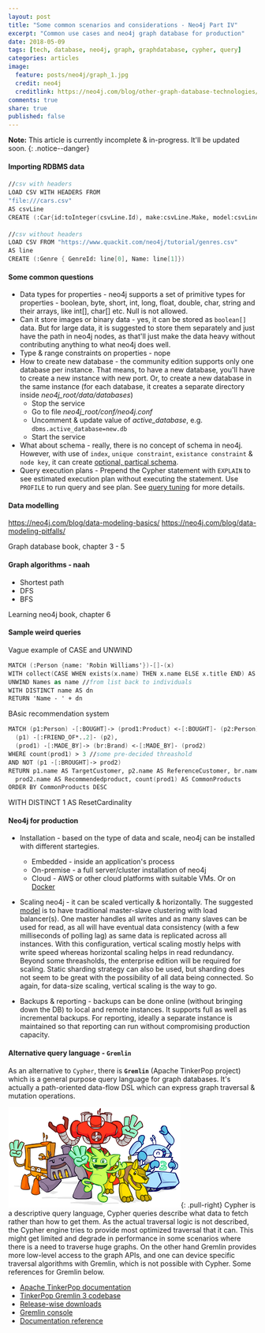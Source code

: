 ```yaml
---
layout: post
title: "Some common scenarios and considerations - Neo4j Part IV"
excerpt: "Common use cases and neo4j graph database for production"
date: 2018-05-09
tags: [tech, database, neo4j, graph, graphdatabase, cypher, query]
categories: articles
image:
  feature: posts/neo4j/graph_1.jpg
  credit: neo4j
  creditlink: https://neo4j.com/blog/other-graph-database-technologies/
comments: true
share: true
published: false
---
```


**Note:** This article is currently incomplete & in-progress. It'll be updated soon.
{: .notice--danger}

#### Importing RDBMS data

```fs
//csv with headers
LOAD CSV WITH HEADERS FROM
"file:///cars.csv"
AS csvLine
CREATE (:Car{id:toInteger(csvLine.Id), make:csvLine.Make, model:csvLine.Model})

//csv without headers
LOAD CSV FROM "https://www.quackit.com/neo4j/tutorial/genres.csv"
AS line
CREATE (:Genre { GenreId: line[0], Name: line[1]})
```

#### Some common questions

* Data types for properties - neo4j supports a set of primitive types for properties - boolean, byte, short, int, long, float, double, char, string and their arrays, like int[], char[] etc. Null is not allowed.
* Can it store images or binary data - yes, it can be stored as `boolean[]` data. But for large data, it is suggested to store them separately and just have the path in neo4j nodes, as that'll just make the data heavy without contributing anything to what neo4j does well.
* Type & range constraints on properties - nope
* How to create new database - the community edition supports only one database per instance. That means, to have a new database, you'll have to create a new instance with new port. Or, to create a new database in the same instance (for each database, it creates a separate directory inside _neo4j_root/data/databases_)
  * Stop the service
  * Go to file _neo4j_root/conf/neo4j.conf_
  * Uncomment & update value of _active_database_, e.g. `dbms.active_database=new.db`
  * Start the service
* What about schema - really, there is no concept of schema in neo4j. However, with use of `index`, `unique constraint`, `existance constraint` & `node key`, it can create [optional, partical schema](https://neo4j.com/docs/developer-manual/current/cypher/schema/).
* Query execution plans - Prepend the Cypher statement with `EXPLAIN` to see estimated execution plan without executing the statement. Use `PROFILE` to run query and see plan. See [query tuning](https://neo4j.com/docs/developer-manual/current/cypher/query-tuning/) for more details.

#### Data modelling

https://neo4j.com/blog/data-modeling-basics/
https://neo4j.com/blog/data-modeling-pitfalls/

Graph database book, chapter 3 - 5

#### Graph algorithms - naah

* Shortest path
* DFS
* BFS

Learning neo4j book, chapter 6

#### Sample weird queries

Vague example of CASE and UNWIND

```fsharp
MATCH (:Person {name: 'Robin Williams'})-[]-(x)
WITH collect(CASE WHEN exists(x.name) THEN x.name ELSE x.title END) AS Names
UNWIND Names as name //from list back to individuals
WITH DISTINCT name AS dn
RETURN 'Name - ' + dn
```

BAsic recommendation system

```fsharp
MATCH (p1:Person) -[:BOUGHT]-> (prod1:Product) <-[:BOUGHT]- (p2:Person) -[:BOUGHT]-> (prod2:Product),
  (p1) -[:FRIEND_OF*..2]- (p2),
  (prod1) -[:MADE_BY]-> (br:Brand) <-[:MADE_BY]- (prod2)
WHERE count(prod1) > 3 //some pre-decided threashold
AND NOT (p1 -[:BROUGHT]-> prod2)
RETURN p1.name AS TargetCustomer, p2.name AS ReferenceCustomer, br.name AS Brand,
  prod2.name AS Recommendedproduct, count(prod1) AS CommonProducts
ORDER BY CommonProducts DESC
```

WITH DISTINCT 1 AS ResetCardinality

#### Neo4j for production

* Installation - based on the type of data and scale, neo4j can be installed with different startegies.
  * Embedded - inside an application's process
  * On-premise - a full server/cluster installation of neo4j
  * Cloud - AWS or other cloud platforms with suitable VMs. Or on [Docker](https://neo4j.com/developer/docker/)

* Scaling neo4j - it can be scaled vertically & horizontally. The suggested [model](https://neo4j.com/blog/graphs-to-production-at-scale/) is to have traditional master-slave clustering with load balancer(s). One master handles all writes and as many slaves can be used for read, as all will have eventual data consistency (with a few milliseconds of polling lag) as same data is replicated across all instances. With this configuration, vertical scaling mostly helps with write speed whereas horizontal scaling helps in read redundancy. Beyond some threasholds, the enterprise edition will be required for scaling. Static sharding strategy can also be used, but sharding does not seem to be great with the possibility of all data being connected. So again, for data-size scaling, vertical scaling is the way to go.

* Backups & reporting - backups can be done online (without bringing down the DB) to local and remote instances. It supports full as well as incremental backups. For reporting, ideally a separate instance is maintained so that reporting can run without compromising production capacity.

#### Alternative query language - `Gremlin`

As an alternative to `Cypher`, there is **`Gremlin`** (Apache TinkerPop project) which is a general purpose query language for graph databases. It's actually a path-oriented data-flow DSL which can express graph traversal & mutation operations.

![image-right](/images/posts/neo4j/gremlins.png){: .pull-right}
Cypher is a descriptive query language, Cypher queries describe what data to fetch rather than how to get them. As the actual traversal logic is not described, the Cypher engine tries to provide most optimized traversal that it can. This might get limited and degrade in performance in some scenarios where there is a need to traverse huge graphs. On the other hand Gremlin provides more low-level access to the graph APIs, and one can device specific traversal algorithms with Gremlin, which is not possible with Cypher. Some references for Gremlin below.

* [Apache TinkerPop documentation](http://tinkerpop.apache.org/docs/current/reference/)
* [TinkerPop Gremlin 3 codebase](https://github.com/apache/tinkerpop)
* [Release-wise downloads](http://tinkerpop.apache.org/downloads.html)
* [Gremlin console](http://tinkerpop.apache.org/docs/current/tutorials/the-gremlin-console/)
* [Documentation reference](http://docs.janusgraph.org/latest/gremlin.html)